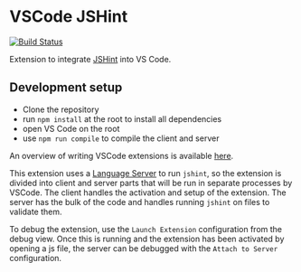 # VSCode JSHint

[![Build Status](https://travis-ci.org/Microsoft/vscode-jshint.svg?branch=master)](https://travis-ci.org/Microsoft/vscode-jshint)

Extension to integrate [JSHint](http://jshint.com/) into VS Code.

## Development setup
- Clone the repository
- run `npm install` at the root to install all dependencies
- open VS Code on the root
- use `npm run compile` to compile the client and server

An overview of writing VSCode extensions is available [here](https://code.visualstudio.com/docs/extensions/overview).

This extension uses a [Language Server](https://code.visualstudio.com/docs/extensions/example-language-server) to run `jshint`, so the extension is divided into client and server parts that will be run in separate processes by VSCode. The client handles the activation and setup of the extension. The server has the bulk of the code and handles running `jshint` on files to validate them.

To debug the extension, use the `Launch Extension` configuration from the debug view. Once this is running and the extension has been activated by opening a js file, the server can be debugged with the `Attach to Server` configuration.
